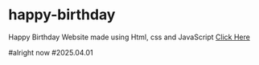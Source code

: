# happy-birthday
Happy Birthday Website made using Html, css and JavaScript
<a href="https://programmergaurav.me/happy-birthday/?name=Gaurav" target="blank">Click Here</a>

#alright now 
#2025.04.01
